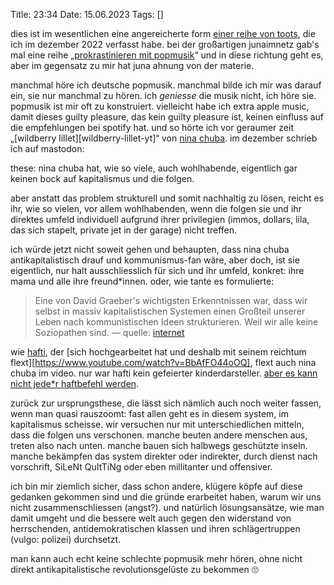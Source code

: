 Title: 23:34
Date: 15.06.2023
Tags: []

dies ist im wesentlichen eine angereicherte form [einer reihe von toots][chuba-mastodon], die ich im dezember 2022 verfasst habe. bei der großartigen junaimnetz gab's mal eine reihe „[prokrastinieren mit popmusik][juna-popmusik]“ und in diese richtung geht es, aber im gegensatz zu mir hat juna ahnung von der materie.

manchmal höre ich deutsche popmusik. manchmal bilde ich mir was darauf ein, sie nur manchmal zu hören. ich _geniesse_ die musik nicht, ich höre sie. popmusik ist mir oft zu konstruiert. vielleicht habe ich extra apple music, damit dieses guilty pleasure, das kein guilty pleasure ist, keinen einfluss auf die empfehlungen bei spotify hat. und so hörte ich vor geraumer zeit „[wildberry lillet][wildberry-lillet-yt]“ von [nina chuba][chuba-wiki]. im dezember schrieb ich auf mastodon:

these: nina chuba hat, wie so viele, auch wohlhabende, eigentlich gar keinen bock auf kapitalismus und die folgen.

aber anstatt das problem strukturell und somit nachhaltig zu lösen, reicht es ihr, wie so vielen, vor allem wohlhabenden, wenn die folgen sie und ihr direktes umfeld individuell aufgrund ihrer privilegien (immos, dollars, lila, das sich stapelt, private jet in der garage) nicht treffen.

ich würde jetzt nicht soweit gehen und behaupten, dass nina chuba antikapitalistisch drauf und kommunismus-fan wäre, aber doch, ist sie eigentlich, nur halt ausschliesslich für sich und ihr umfeld, konkret: ihre mama und alle ihre freund\*innen. oder, wie tante es formulierte:

> Eine von David Graeber's wichtigsten Erkenntnissen war, dass wir selbst in massiv kapitalistischen Systemen einen Großteil unserer Leben nach kommunistischen Ideen strukturieren. Weil wir alle keine Soziopathen sind. — quelle: [internet][tante-twitter]

wie [hafti][hafti-wiki], der [sich hochgearbeitet hat und deshalb mit seinem reichtum flext][https://www.youtube.com/watch?v=BbAfFO44oOQ], flext auch nina chuba im video. nur war hafti kein gefeierter kinderdarsteller. [aber es kann nicht jede\*r haftbefehl werden][mareicares-rp23].

zurück zur ursprungsthese, die lässt sich nämlich auch noch weiter fassen, wenn man quasi rauszoomt: fast allen geht es in diesem system, im kapitalismus scheisse. wir versuchen nur mit unterschiedlichen mitteln, dass die folgen uns verschonen. manche beuten andere menschen aus, treten also nach unten. manche bauen sich halbwegs geschützte inseln. manche bekämpfen das system direkter oder indirekter, durch dienst nach vorschrift, SiLeNt QuItTiNg oder eben millitanter und offensiver.

ich bin mir ziemlich sicher, dass schon andere, klügere köpfe auf diese gedanken gekommen sind und die gründe erarbeitet haben, warum wir uns nicht zusammenschliessen (angst?). und natürlich lösungsansätze, wie man damit umgeht und die bessere welt auch gegen den widerstand von herrschenden, antidemokratischen klassen und ihren schlägertruppen (vulgo: polizei) durchsetzt.

man kann auch echt keine schlechte popmusik mehr hören, ohne nicht direkt antikapitalistische revolutionsgelüste zu bekommen 🙄

[chuba-mastodon]: https://chaos.social/@zeitschlag/109444762483927611
[juna-popmusik]: https://junaimnetz.de/category/prokrastinieren-mit-popsongs
[tante-twitter]: https://twitter.com/tante/status/1534079075177967618
[hafti-wiki]: https://de.wikipedia.org/wiki/Haftbefehl_(Rapper)
[mareicares-rp23]: https://www.youtube.com/watch?v=BbAfFO44oOQ
[wildberry-lillet]: https://www.youtube.com/watch?v=YScncKo0yRY
[chuba-wiki]: https://de.wikipedia.org/wiki/Nina_Chuba